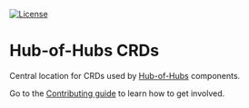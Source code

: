 [comment]: # ( Copyright Contributors to the Open Cluster Management project )

[![License](https://img.shields.io/github/license/stolostron/hub-of-hubs-crds)](/LICENSE)

# Hub-of-Hubs CRDs
Central location for CRDs used by [Hub-of-Hubs](https://github.com/stolostron/hub-of-hubs) components.

Go to the [Contributing guide](CONTRIBUTING.md) to learn how to get involved.

